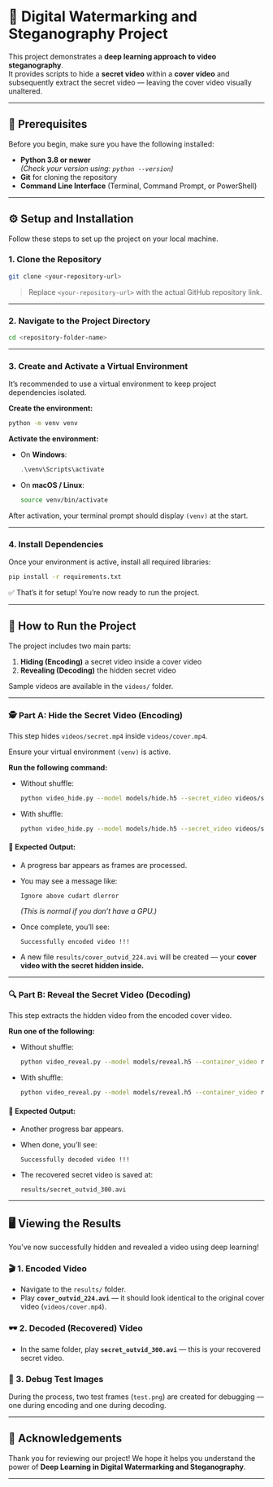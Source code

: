 
# 🎥 Digital Watermarking and Steganography Project

This project demonstrates a **deep learning approach to video steganography**.  
It provides scripts to hide a **secret video** within a **cover video** and subsequently extract the secret video — leaving the cover video visually unaltered.

---

## 🧩 Prerequisites

Before you begin, make sure you have the following installed:

- **Python 3.8 or newer**  
  _(Check your version using: `python --version`)_
- **Git** for cloning the repository
- **Command Line Interface** (Terminal, Command Prompt, or PowerShell)

---

## ⚙️ Setup and Installation

Follow these steps to set up the project on your local machine.

### 1. Clone the Repository

```bash
git clone <your-repository-url>
```


> Replace `<your-repository-url>` with the actual GitHub repository link.

---

### 2. Navigate to the Project Directory

```bash
cd <repository-folder-name>
```

---

### 3. Create and Activate a Virtual Environment

It’s recommended to use a virtual environment to keep project dependencies isolated.

**Create the environment:**

```bash
python -m venv venv
```

**Activate the environment:**

- On **Windows**:

  ```powershell
  .\venv\Scripts\activate
  ```

- On **macOS / Linux**:

  ```bash
  source venv/bin/activate
  ```

After activation, your terminal prompt should display `(venv)` at the start.

---

### 4. Install Dependencies

Once your environment is active, install all required libraries:

```bash
pip install -r requirements.txt
```

✅ That’s it for setup! You’re now ready to run the project.

---

## 🚀 How to Run the Project

The project includes two main parts:

1. **Hiding (Encoding)** a secret video inside a cover video
2. **Revealing (Decoding)** the hidden secret video

Sample videos are available in the `videos/` folder.

---

### 🕵️ Part A: Hide the Secret Video (Encoding)

This step hides `videos/secret.mp4` inside `videos/cover.mp4`.

Ensure your virtual environment `(venv)` is active.

**Run the following command:**

- Without shuffle:

  ```bash
  python video_hide.py --model models/hide.h5 --secret_video videos/secret.mp4 --cover_video videos/cover.mp4
  ```

- With shuffle:

  ```bash
  python video_hide.py --model models/hide.h5 --secret_video videos/secret.mp4 --cover_video videos/cover.mp4 --shuffle
  ```

#### 🧾 Expected Output:

- A progress bar appears as frames are processed.

- You may see a message like:

  ```
  Ignore above cudart dlerror
  ```

  _(This is normal if you don’t have a GPU.)_

- Once complete, you’ll see:

  ```
  Successfully encoded video !!!
  ```

- A new file `results/cover_outvid_224.avi` will be created — your **cover video with the secret hidden inside.**

---

### 🔍 Part B: Reveal the Secret Video (Decoding)

This step extracts the hidden video from the encoded cover video.

**Run one of the following:**

- Without shuffle:

  ```bash
  python video_reveal.py --model models/reveal.h5 --container_video results/cover_outvid_224.avi
  ```

- With shuffle:

  ```bash
  python video_reveal.py --model models/reveal.h5 --container_video results/cover_outvid_224.avi --shuffle
  ```

#### 🧾 Expected Output:

- Another progress bar appears.
- When done, you’ll see:

  ```
  Successfully decoded video !!!
  ```

- The recovered secret video is saved at:

  ```
  results/secret_outvid_300.avi
  ```

---

## 🖥️ Viewing the Results

You’ve now successfully hidden and revealed a video using deep learning!

### 🎬 1. Encoded Video

- Navigate to the `results/` folder.
- Play **`cover_outvid_224.avi`** — it should look identical to the original cover video (`videos/cover.mp4`).

### 🕶️ 2. Decoded (Recovered) Video

- In the same folder, play **`secret_outvid_300.avi`** — this is your recovered secret video.

### 🧠 3. Debug Test Images

During the process, two test frames (`test.png`) are created for debugging — one during encoding and one during decoding.

---

## 🙏 Acknowledgements

Thank you for reviewing our project!
We hope it helps you understand the power of **Deep Learning in Digital Watermarking and Steganography**.

---

```


